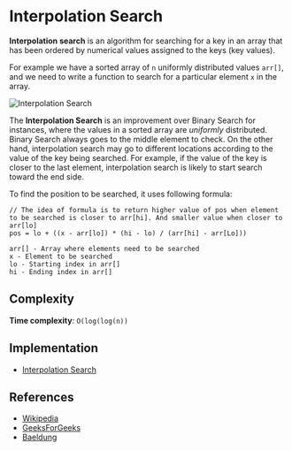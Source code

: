 # Interpolation Search

**Interpolation search** is an algorithm for searching for a key in an array that has been ordered by numerical values assigned to the keys (key values).

For example we have a sorted array of `n` uniformly distributed values `arr[]`, and we need to write a function to search for a particular element `x` in the array.

![Interpolation Search](https://www.baeldung.com/wp-content/uploads/2019/08/step-1.jpg)

The **Interpolation Search** is an improvement over Binary Search for instances, where the values in a sorted array are _uniformly_ distributed. Binary Search always goes to the middle element to check. On the other hand, interpolation search may go to different locations according to the value of the key being searched. For example, if the value of the key is closer to the last element, interpolation search is likely to start search toward the end side.

To find the position to be searched, it uses following formula:

```
// The idea of formula is to return higher value of pos when element to be searched is closer to arr[hi]. And smaller value when closer to arr[lo]
pos = lo + ((x - arr[lo]) * (hi - lo) / (arr[hi] - arr[Lo]))

arr[] - Array where elements need to be searched
x - Element to be searched
lo - Starting index in arr[]
hi - Ending index in arr[]
```

## Complexity

**Time complexity**: `O(log(log(n))`

## Implementation

- [Interpolation Search](https://github.com/TannerGabriel/learning-go/blob/master/algorithms/search/InterpolationSearch/interpolationsearch.go)

## References

- [Wikipedia](https://en.wikipedia.org/wiki/Interpolation_search)
- [GeeksForGeeks](https://www.geeksforgeeks.org/interpolation-search/)
- [Baeldung](https://www.baeldung.com/java-interpolation-search)